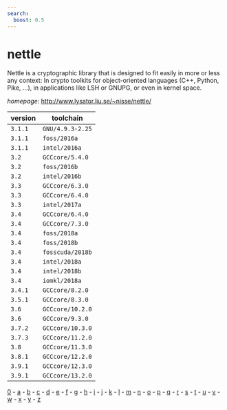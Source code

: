 ```yaml
---
search:
  boost: 0.5
---
```

# nettle

Nettle is a cryptographic library that is designed to fit easily  in more or less any context: In crypto toolkits for object-oriented  languages (C++, Python, Pike, ...), in applications like LSH or GNUPG,  or even in kernel space.

*homepage*: <http://www.lysator.liu.se/~nisse/nettle/>

version | toolchain
--------|----------
``3.1.1`` | ``GNU/4.9.3-2.25``
``3.1.1`` | ``foss/2016a``
``3.1.1`` | ``intel/2016a``
``3.2`` | ``GCCcore/5.4.0``
``3.2`` | ``foss/2016b``
``3.2`` | ``intel/2016b``
``3.3`` | ``GCCcore/6.3.0``
``3.3`` | ``GCCcore/6.4.0``
``3.3`` | ``intel/2017a``
``3.4`` | ``GCCcore/6.4.0``
``3.4`` | ``GCCcore/7.3.0``
``3.4`` | ``foss/2018a``
``3.4`` | ``foss/2018b``
``3.4`` | ``fosscuda/2018b``
``3.4`` | ``intel/2018a``
``3.4`` | ``intel/2018b``
``3.4`` | ``iomkl/2018a``
``3.4.1`` | ``GCCcore/8.2.0``
``3.5.1`` | ``GCCcore/8.3.0``
``3.6`` | ``GCCcore/10.2.0``
``3.6`` | ``GCCcore/9.3.0``
``3.7.2`` | ``GCCcore/10.3.0``
``3.7.3`` | ``GCCcore/11.2.0``
``3.8`` | ``GCCcore/11.3.0``
``3.8.1`` | ``GCCcore/12.2.0``
``3.9.1`` | ``GCCcore/12.3.0``
``3.9.1`` | ``GCCcore/13.2.0``

[0](../0/index.md) - [a](../a/index.md) - [b](../b/index.md) - [c](../c/index.md) - [d](../d/index.md) - [e](../e/index.md) - [f](../f/index.md) - [g](../g/index.md) - [h](../h/index.md) - [i](../i/index.md) - [j](../j/index.md) - [k](../k/index.md) - [l](../l/index.md) - [m](../m/index.md) - [n](../n/index.md) - [o](../o/index.md) - [p](../p/index.md) - [q](../q/index.md) - [r](../r/index.md) - [s](../s/index.md) - [t](../t/index.md) - [u](../u/index.md) - [v](../v/index.md) - [w](../w/index.md) - [x](../x/index.md) - [y](../y/index.md) - [z](../z/index.md)

